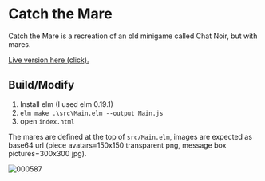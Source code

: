 # Catch the Mare
Catch the Mare is a recreation of an old minigame called Chat Noir, but with mares.

[Live version here (click).](https://dotkwa.github.io/catchthemare-game/)

## Build/Modify
1. Install elm (I used elm 0.19.1)
2. `elm make .\src\Main.elm --output Main.js`
3. open `index.html`

The mares are defined at the top of `src/Main.elm`, images are expected as base64 url (piece avatars=150x150 transparent png, message box pictures=300x300 jpg).

![000587](https://user-images.githubusercontent.com/80230102/158078108-ad5b7b70-1093-4d23-bd69-fe33f8614a70.jpg)
